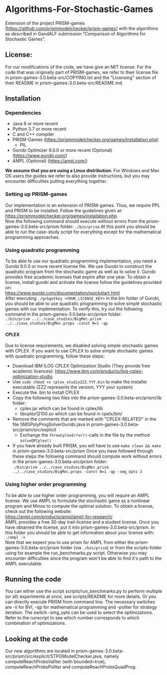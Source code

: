 # Algorithms-For-Stochastic-Games

Extension of the project PRISM-games [https://github.com/prismmodelchecker/prism-games] with the algorithms as described in GandALF submission "Comparison of Algorithms for Stochastic Games".

## License:

For our modifications of the code, we have give an MIT license. For the code that was originally part of PRISM-games, we refer to their license file in prism-games-3.0.beta-src/COPYING.txt and the "Licensing" section of their README in prism-games-3.0.beta-src/README.md.

## Installation

### Dependencies
- Java 8 or more recent
- Python 3.7 or more recent
- C and C++ compiler
- PRISM-Games (https://prismmodelchecker.org/games/installation.php)
  - PIL
- Gurobi Optimizer 9.0.0 or more recent (Optional) (https://www.gurobi.com/)
- AMPL (Optional) (https://ampl.com/)

**We assume that you are using a Linux distribution.** For Windows and Mac OS users the guides we refer to also provide instructions, but you may encounter difficulties putting everything together.

### Setting up PRISM-games

Our implementation is an extension of PRISM-games.
Thus, we require PPL and PRISM to be installed.
Follow the guidelines given at:<br/>
https://prismmodelchecker.org/games/installation.php<br/>
Now the following command should execute without errors from the prism-games-3.0.beta-src/prism folder:
`./bin/prism`
At this point you should be able to run the case-study script for everything except for the mathematical programming approaches.


### Using quadratic programming
To be able to use our quadratic programming implementation, you need a Gurobi 9.0.0 or more recent license file. We use Gurobi to construct the quadratic program from the stochastic game as well as to solve it. Gurobi provides free academic licenses that expire after one year.
To obtain a license, install gurobi and activate the license follow the guidelines provided on:<br/>
https://www.gurobi.com/documentation/quickstart.html<br/>
After executing `./grbgetkey <YOUR_LICENSE_KEY>` in the bin folder of Gurobi, you should be able to use quadratic programming to solve simple stochastic games with our implementation. To verify this, try out the following command in the prism-games-3.0.beta-src/prism folder:<br/>
`./bin/prism ../../case_studies/BigMec.prism ../../case_studies/BigMec.props -const N=1 -qp`

#### CPLEX
Due to license requirements, we disabled solving simple stochastic games with CPLEX.
If you want to use CPLEX to solve simple stochastic games with quadratic programming, follow these steps:
- Download IBM ILOG CPLEX Optimization Studio (They provide free academic licences): https://www.ibm.com/products/ilog-cplex-optimization-studio
- Use `sudo chmod +x cplex_studioZZZ.YYY.bin` to make the installer executable (ZZZ represents the version, YYY your system)
- Execute the .bin to install CPLEX
- Copy the following two files into the prism-games-3.0.beta-src/prism/lib folder:
  - cplex.jar which can be found in cplex/lib
  - libcplex12100.so which can be found in cpelx/bin/<YourSystem>
- Remove the comments that are marked with "CPLEX-RELATED" in the file SMGPolyProgSolverGurobi.java in prism-games-3.0.beta-src/prism/src/explicit
  - Exchange the `throwCplexError()`-calls in the file by the method `solveQPCplex()`
- If you have already built PRISM, you will have to use `make clean && make` in prism-games-3.0.beta-src/prism
Once you have followed through these steps the following command should compute work without errors in the prism-games-3.0.beta-src/prism folder:<br/>
`./bin/prism ../../case_studies/BigMec.prism ../../case_studies/BigMec.props -const N=1 -qp -smg_opts 3`

### Using higher order programming
To be able to use higher order programming, you will require an AMPL license. We use AMPL to formulate the stochastic game as a nonlinear program and Minos to compute the optimal solution.
To obtain a license, check out the following website:<br/>
https://ampl.com/products/ampl/ampl-for-research/<br/>
AMPL provides a free 30-day trail-license and a student license. Once you have obtained the license, put it into prism-games-3.0.beta-src/prism. In this folder you should be able to get information about your license with:<br/>
`./ampl -v`<br/>
Note that we expect you to use prism for AMPL from either the prism-games-3.0.beta-src/prism folder (via `./bin/prism`) or from the scripts-folder using for example the run_benchmarks.py script. Otherwise you may encounter difficulties since the program won't be able to find it's path to the AMPL executable.

## Running the code

You can either use the script scripts/run_benchmarks.py to perform multiple (or all) experiments at once, see scripts/README for more details.
Or you can directly execute PRISM from command line. The necessary switches are -ii for BVI, -qp for mathematical programming and -politer for strategy iteration.
The switch -smg_opts can be used to select the optimizations. Refer to the runscript to see which number corresponds to which combination of optimizations.

## Looking at the code

Our new algorithms are located in prism-games-3.0.beta-src/prism/src/explicit/STPGModelChecker.java, namely computeReachProbsValIter (with bounded=true), computeReachProbsPolIter and computeReachProbsQuadProg.
